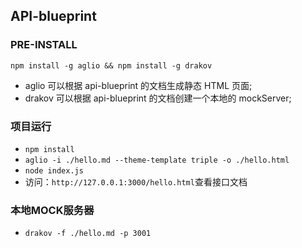 ## API-blueprint

### PRE-INSTALL
`npm install -g aglio && npm install -g drakov`

* aglio 可以根据 api-blueprint 的文档生成静态 HTML 页面;
* drakov 可以根据 api-blueprint 的文档创建一个本地的 mockServer;

### 项目运行

* `npm install`
* `aglio -i ./hello.md --theme-template triple -o ./hello.html`
* `node index.js`
* 访问：`http://127.0.0.1:3000/hello.html`查看接口文档

### 本地MOCK服务器

* `drakov -f ./hello.md -p 3001`


